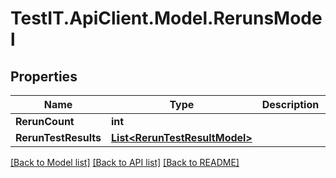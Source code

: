 # TestIT.ApiClient.Model.RerunsModel

## Properties

Name | Type | Description | Notes
------------ | ------------- | ------------- | -------------
**RerunCount** | **int** |  | 
**RerunTestResults** | [**List&lt;RerunTestResultModel&gt;**](RerunTestResultModel.md) |  | 

[[Back to Model list]](../README.md#documentation-for-models) [[Back to API list]](../README.md#documentation-for-api-endpoints) [[Back to README]](../README.md)

